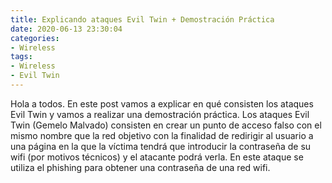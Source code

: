 ```yaml
---
title: Explicando ataques Evil Twin + Demostración Práctica
date: 2020-06-13 23:30:04
categories:
- Wireless
tags:
- Wireless
- Evil Twin
---
```


Hola a todos. En este post vamos a explicar en qué consisten los ataques Evil Twin y vamos a realizar una demostración práctica. Los ataques Evil Twin (Gemelo Malvado) consisten en crear un punto de acceso falso con el mismo nombre que la red objetivo con la finalidad de redirigir al usuario a una página en la que la víctima tendrá que introducir la contraseña de su wifi (por motivos técnicos) y el atacante podrá verla. En este ataque se utiliza el phishing para obtener una contraseña de una red wifi.
